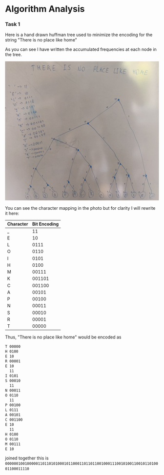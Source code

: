 # Algorithm Analysis

### Task 1

Here is a hand drawn huffman tree used to minimize the encoding for the string "There is no place like home"

As you can see I have written the accumulated frequencies at each node in the tree.

![Huffman Tree Drawing](huffman_tree.jpg)

You can see the character mapping in the photo but for clarity I will rewrite it here:

| Character | Bit Encoding |
|-----------|--------------|
| _         | 11           |
| E         | 10           |
| L         | 0111         |
| O         | 0110         |
| I         | 0101         |
| H         | 0100         |
| M         | 00111        |
| K         | 001101       |
| C         | 001100       |
| A         | 00101        |
| P         | 00100        |
| N         | 00011        |
| S         | 00010        |
| R         | 00001        |
| T         | 00000        |

Thus, "There is no place like home" would be encoded as
```
T 00000
H 0100
E 10
R 00001
E 10
  11
I 0101
S 00010
  11
N 00011
O 0110
  11
P 00100
L 0111
A 00101
C 001100
E 10
  11
H 0100
O 0110
M 00111
E 10
```

joined together this is
`000000100100000110110101000101100011011011001000111001010011001011010001100011110`
